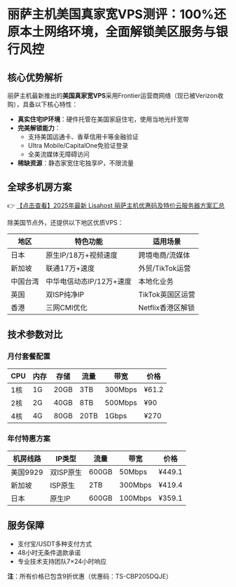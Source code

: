 # 丽萨主机美国真家宽VPS测评：100%还原本土网络环境，全面解锁美区服务与银行风控

## 核心优势解析

丽萨主机最新推出的**美国真家宽VPS**采用Frontier运营商网络（现已被Verizon收购），具备以下核心特性：

- **真实住宅IP环境**：硬件托管在美国家庭住宅，使用当地光纤宽带
- **完美解锁能力**：
  - 支持美国运通卡、香草信用卡等金融验证
  - Ultra Mobile/CapitalOne免验证登录
  - 全美流媒体无障碍访问
- **稀缺资源**：静态家宽住宅独享IP，不限流量

## 全球多机房方案

👉 [【点击查看】2025年最新 Lisahost 丽萨主机优惠码及特价云服务器方案汇总](https://bit.ly/lisazhuji)

除美国节点外，还提供以下地区优质VPS：

| 地区       | 特色功能                          | 适用场景                |
|------------|-----------------------------------|-------------------------|
| 日本       | 原生IP/18万+视频速度              | 跨境电商/流媒体        |
| 新加坡     | 联通17万+速度                     | 外贸/TikTok运营         |
| 中国台湾   | 中华电信动态IP/12万+速度          | 本地化业务              |
| 英国       | 双ISP纯净IP                       | TikTok英国区运营        |
| 香港       | 三网CMI优化                       | Netflix香港区解锁       |

## 技术参数对比

### 月付套餐配置

| CPU | 内存 | 存储   | 流量  | 带宽   | 价格    |
|-----|------|--------|-------|--------|---------|
| 1核 | 1G   | 20GB   | 3TB   | 300Mbps| ¥61.2   |
| 2核 | 2G   | 40GB   | 8TB   | 500Mbps| ¥90     |
| 4核 | 4G   | 80GB   | 20TB  | 1Gbps  | ¥270    |

### 年付特惠方案

| 机房线路   | IP类型       | 流量   | 带宽   | 价格    |
|------------|--------------|--------|--------|---------|
| 美国9929   | 双ISP原生    | 600GB  | 50Mbps | ¥449.1  |
| 新加坡     | ISP原生      | 2TB    | 300Mbps| ¥419.4  |
| 日本       | 原生IP       | 600GB  | 100Mbps| ¥359.1  |

## 服务保障

- 支付宝/USDT多种支付方式
- 48小时无条件退款承诺
- 专业技术支持团队7×24小时响应

**注**：所有价格已包含9折优惠（优惠码：TS-CBP205DQJE）